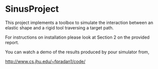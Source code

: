 # SinusProject

This project implements a toolbox to simulate the interaction between an elastic shape and a rigid tool traversing a target path.

For instructions on installation please look at Section 2 on the provided report.

You can watch a demo of the results produced by pour simulator from,

http://www.cs.jhu.edu/~fpradan1/code/
